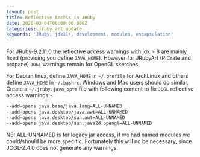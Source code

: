 ```yaml
---
layout: post
title: Reflective Access in JRuby
date: 2020-03-04T06:00:00.000Z
categories: jruby_art update
keywords: 'JRuby, jdk11+, development, modules, encapsulation'
---
```

For JRuby-9.2.11.0 the reflective access warnings with jdk > 8 are mainly fixed (providing you define `JAVA_HOME`). However
for JRubyArt (PiCrate and propane) `JOGL` warnings remain for OpenGL sketches

For Debian linux, define `JAVA_HOME` in `~/.profile` for ArchLinux and others define `JAVA_HOME` in `~/.bashrc`. Windows and Mac users should do similar. Create a `~/.jruby.java_opts` file with following content to fix `JOGL` reflective access warnings:-


```bash
--add-opens java.base/java.lang=ALL-UNNAMED
--add-opens java.desktop/java.awt=ALL-UNNAMED
--add-opens java.desktop/sun.awt=ALL-UNNAMED
--add-opens java.desktop/sun.java2d.opengl=ALL-UNNAMED

```

NB: ALL-UNNAMED is for legacy jar access, if we had named modules we could/should be more specific. Fortunately this will no be necessary, since JOGL-2.4.0 does not generate any warnings.
